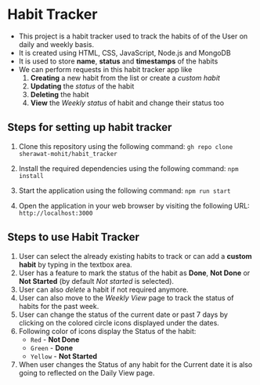 # Habit Tracker

* This project is a habit tracker used to track the habits of of the User on daily and weekly basis.
* It is created using HTML, CSS, JavaScript, Node.js and MongoDB
* It is used to store **name**, **status** and **timestamps** of the habits
* We can perform requests in this habit tracker app like
    1. **Creating** a new habit from the list or create a *custom habit*
    2. **Updating** the *status* of the habit
    3. **Deleting** the habit
    4. **View** the *Weekly status* of habit and change their status too


## Steps for setting up habit tracker
1. Clone this repository using the following command:
`gh repo clone sherawat-mohit/habit_tracker`

2. Install the required dependencies using the following command:
`npm install` 

3. Start the application using the following command:
`npm run start` 

4. Open the application in your web browser by visiting the following URL:
`http://localhost:3000` 

## Steps to use Habit Tracker
1. User can select the already existing habits to track or can add a **custom habit** by typing in the textbox area.
2. User has a feature to mark the status of the habit as **Done**, **Not Done** or **Not Started** (by default *Not started* is selected).
3. User can also *delete* a habit if not required anymore.
4. User can also move to the *Weekly View* page to track the status of habits for the past week.
5. User can change the status of the current date or past 7 days by clicking on the colored circle icons displayed under the dates.
6. Following color of icons display the Status of the habit:
    * `Red` - **Not Done**
    * `Green` - **Done**
    * `Yellow` - **Not Started**
7. When user changes the Status of any habit for the Current date it is also going to reflected on the Daily View page.

